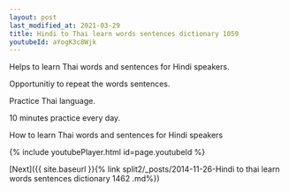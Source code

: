 ```yaml
---
layout: post
last_modified_at: 2021-03-29
title: Hindi to Thai learn words sentences dictionary 1059 
youtubeId: aYogK3c8Wjk
---
```

 
 
Helps to learn Thai words and sentences for Hindi speakers.

Opportunitiy to repeat the words sentences. 

Practice Thai language. 
 
10 minutes practice every day. 
 
How to learn Thai words and sentences for Hindi speakers 
 
{% include youtubePlayer.html id=page.youtubeId %}
 
 
[Next]({{ site.baseurl }}{% link  split2/_posts/2014-11-26-Hindi to thai learn words sentences dictionary 1462 .md%})
 
